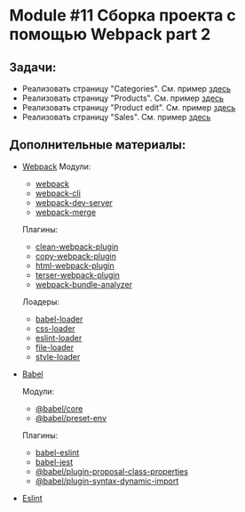 # Module #11 Сборка проекта с помощью Webpack part 2

## Задачи:

* Реализовать страницу "Categories". См. пример [здесь](http://course-js.javascript.ru/categories)
* Реализовать страницу "Products". См. пример [здесь](http://course-js.javascript.ru/products)
* Реализовать страницу "Product edit". См. пример [здесь](http://course-js.javascript.ru/products/101-planset-lenovo-yt3-x90l-64-gb-3g-lte-cernyj)
* Реализовать страницу "Sales". См. пример [здесь](http://course-js.javascript.ru/sales)

## Дополнительные материалы:

* [Webpack](https://webpack.js.org/)
    Модули:
    * [webpack](https://github.com/webpack/webpack)
    * [webpack-cli](https://github.com/webpack/webpack-cli)
    * [webpack-dev-server](https://github.com/webpack/webpack-dev-server)
    * [webpack-merge](https://github.com/survivejs/webpack-merge)
    
    Плагины:
    * [clean-webpack-plugin](https://github.com/johnagan/clean-webpack-plugin)
    * [copy-webpack-plugin](https://github.com/webpack-contrib/copy-webpack-plugin)
    * [html-webpack-plugin](https://github.com/jantimon/html-webpack-plugin)
    * [terser-webpack-plugin](https://github.com/webpack-contrib/terser-webpack-plugin)
    * [webpack-bundle-analyzer](https://github.com/webpack-contrib/webpack-bundle-analyzer)
    
    Лоадеры:
    * [babel-loader](https://github.com/babel/babel-loader)
    * [css-loader](https://github.com/webpack-contrib/css-loader)
    * [eslint-loader](https://github.com/webpack-contrib/eslint-loader)
    * [file-loader](https://github.com/webpack-contrib/file-loader)
    * [style-loader](https://github.com/webpack-contrib/style-loader)
    
* [Babel](https://babeljs.io/)

    Модули:
    * [@babel/core](https://github.com/babel/babel/tree/master/packages/babel-core)
    * [@babel/preset-env](https://github.com/babel/babel/tree/master/packages/babel-preset-env)
    
    Плагины:
    * [babel-eslint](https://github.com/babel/babel-eslint)
    * [babel-jest](https://github.com/facebook/jest)
    * [@babel/plugin-proposal-class-properties](https://github.com/babel/babel/tree/master/packages/babel-plugin-proposal-class-properties)
    * [@babel/plugin-syntax-dynamic-import](https://babeljs.io/docs/en/next/babel-plugin-syntax-dynamic-import.html)

* [Eslint](https://eslint.org/)
